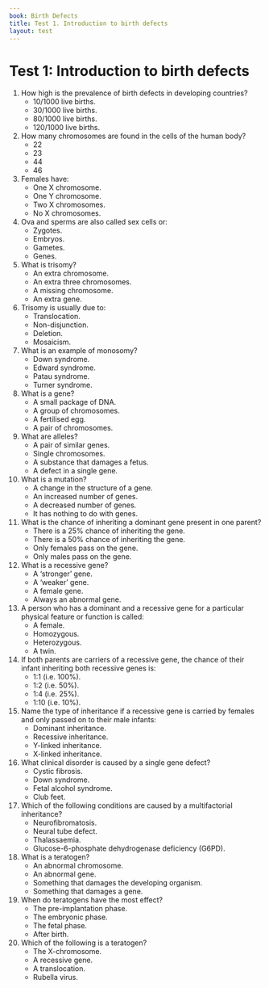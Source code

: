 ```yaml
---
book: Birth Defects
title: Test 1. Introduction to birth defects
layout: test
---
```


# Test 1: Introduction to birth defects

1.	How high is the prevalence of birth defects in developing countries?
	*	10/1000 live births.
	*	30/1000 live births.
	*	80/1000 live births.
	*	120/1000 live births.
2.	How many chromosomes are found in the cells of the human body?
	*	22
	*	23
	*	44
	*	46
3.	Females have:
	*	One X chromosome.
	*	One Y chromosome.
	*	Two X chromosomes.
	*	No X chromosomes.
4.	Ova and sperms are also called sex cells or:
	*	Zygotes.
	*	Embryos.
	*	Gametes.
	*	Genes.
5.	What is trisomy?
	*	An extra chromosome.
	*	An extra three chromosomes.
	*	A missing chromosome.
	*	An extra gene.
6.	Trisomy is usually due to:
	*	Translocation.
	*	Non-disjunction.
	*	Deletion.
	*	Mosaicism.
7.	What is an example of monosomy?
	*	Down syndrome.
	*	Edward syndrome.
	*	Patau syndrome.
	*	Turner syndrome.
8.	What is a gene?
	*	A small package of DNA.
	*	A group of chromosomes.
	*	A fertilised egg.
	*	A pair of chromosomes.
9.	What are alleles?
	*	A pair of similar genes.
	*	Single chromosomes.
	*	A substance that damages a fetus.
	*	A defect in a single gene.
10.	What is a mutation?
	*	A change in the structure of a gene.
	*	An increased number of genes.
	*	A decreased number of genes.
	*	It has nothing to do with genes.
11.	What is the chance of inheriting a dominant gene present in one parent?
	*	There is a 25% chance of inheriting the gene.
	*	There is a 50% chance of inheriting the gene.
	*	Only females pass on the gene.
	*	Only males pass on the gene.
12.	What is a recessive gene?
	*	A ‘stronger’ gene.
	*	A ‘weaker’ gene.
	*	A female gene.
	*	Always an abnormal gene.
13.	A person who has a dominant and a recessive gene for a particular physical feature or function is called:
	*	A female.
	*	Homozygous.
	*	Heterozygous.
	*	A twin.
14.	If both parents are carriers of a recessive gene, the chance of their infant inheriting both recessive genes is:
	*	1:1 (i.e. 100%).
	*	1:2 (i.e. 50%).
	*	1:4 (i.e. 25%).
	*	1:10 (i.e. 10%).
15.	Name the type of inheritance if a recessive gene is carried by females and only passed on to their male infants:
	*	Dominant inheritance.
	*	Recessive inheritance.
	*	Y-linked inheritance.
	*	X-linked inheritance.
16.	What clinical disorder is caused by a single gene defect?
	*	Cystic fibrosis.
	*	Down syndrome.
	*	Fetal alcohol syndrome.
	*	Club feet.
17.	Which of the following conditions are caused by a multifactorial inheritance?
	*	Neurofibromatosis.
	*	Neural tube defect.
	*	Thalassaemia.
	*	Glucose-6-phosphate dehydrogenase deficiency (G6PD).
18.	What is a teratogen?
	*	An abnormal chromosome.
	*	An abnormal gene.
	*	Something that damages the developing organism.
	*	Something that damages a gene.
19.	When do teratogens have the most effect?
	*	The pre-implantation phase.
	*	The embryonic phase.
	*	The fetal phase.
	*	After birth.
20.	Which of the following is a teratogen?
	*	The X-chromosome.
	*	A recessive gene.
	*	A translocation.
	*	Rubella virus.
